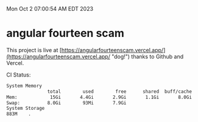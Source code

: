 Mon Oct  2 07:00:54 AM EDT 2023

# angular fourteen scam


This project is live at [https://angularfourteenscam.vercel.app/](https://angularfourteenscam.vercel.app/ "dog!") thanks to Github and Vercel.

CI Status: 

```bash
System Memory
               total        used        free      shared  buff/cache   available
Mem:            15Gi       4.4Gi       2.9Gi       1.1Gi       8.0Gi       9.4Gi
Swap:          8.0Gi        93Mi       7.9Gi
System Storage
883M	.
